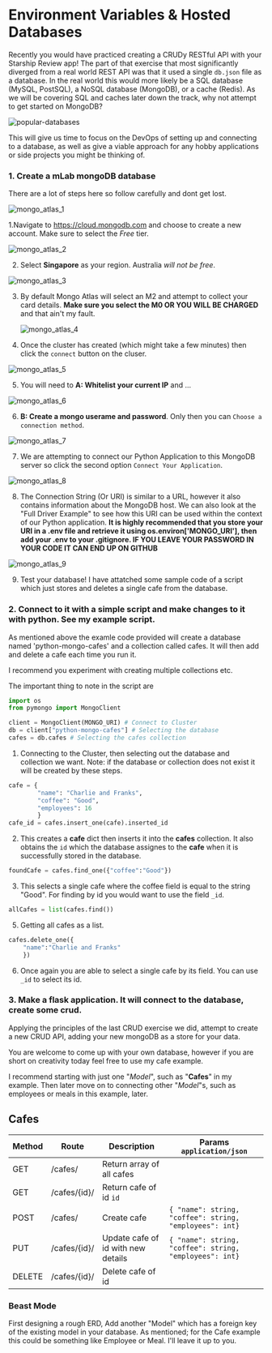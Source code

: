 



# Environment Variables & Hosted Databases

Recently you would have practiced creating a CRUDy RESTful API with your Starship Review app! The part of that exercise that most significantly diverged from a real world REST API was that it used a single `db.json` file as a database. In the real world this would more likely be a SQL database (MySQL, PostSQL), a NoSQL database (MongoDB), or a cache (Redis). As we will be covering SQL and caches later down the track, why not attempt to get started on MongoDB?

![popular-databases](https://scalegrid.io/blog/wp-content/uploads/2019/02/Most-Popular-Databases-Used-MySQL-MongoDB-PostgreSQL-Redis-Cassandra-Oracle.png)

This will give us time to focus on the DevOps of setting up and connecting to a database, as well as give a viable approach for any hobby applications or side projects you might be thinking of.

### 1. Create a mLab mongoDB database



There are a lot of steps here so follow carefully and dont get lost.

![mongo_atlas_1](./docs/mongo_atlas_1.png)

1.Navigate to https://cloud.mongodb.com and choose to create a new account. Make sure to select the _Free_ tier.

![mongo_atlas_2](./docs/mongo_atlas_2.png)

2. Select **Singapore** as your region. Australia _will not be free_.

![mongo_atlas_3](./docs/mongo_atlas_3.png)

3. By default Mongo Atlas will select an M2 and attempt to collect your card details. **Make sure you select the M0 OR YOU WILL BE CHARGED** and that ain't my fault.

   ![mongo_atlas_4](./docs/mongo_atlas_4.png)

4. Once the cluster has created (which might take a few minutes) then click the `connect` button on the cluser.



![mongo_atlas_5](./docs/mongo_atlas_5.png)

5. You will need to **A: Whitelist your current IP** and ...

![mongo_atlas_6](./docs/mongo_atlas_6.png)

6. **B: Create a mongo userame and password**. Only then you can `Choose a connection method`.

![mongo_atlas_7](./docs/mongo_atlas_7.png)

7. We are attempting to connect our Python Application to this MongoDB server so click the second option `Connect Your Application`.

![mongo_atlas_8](./docs/mongo_atlas_8.png)

8. The Connection String (Or URI) is similar to a URL, however it also contains information about the MongoDB host. We can also look at the "Full Driver Example" to see how this URI can be used within the context of our Python application. **It is highly recommended that you store your URI in a .env file and retrieve it using os.environ['MONGO_URI'], then add your .env to your .gitignore. IF YOU LEAVE YOUR PASSWORD IN YOUR CODE IT CAN END UP ON GITHUB**

![mongo_atlas_9](./docs/mongo_atlas_9.png)

9. Test your database! I have attatched some sample code of a script which just stores and deletes a single cafe from the database.

### 2. Connect to it with a simple script and make changes to it with python. See my example script.



As mentioned above the examle code provided will create a database named 'python-mongo-cafes' and a collection called cafes. It will then add and delete a cafe each time you run it.

I recommend you experiment with creating multiple collections etc.

The important thing to note in the script are

```python
import os
from pymongo import MongoClient

client = MongoClient(MONGO_URI) # Connect to Cluster
db = client["python-mongo-cafes"] # Selecting the database
cafes = db.cafes # Selecting the cafes collection
```

1. Connecting to the Cluster, then selecting out the database and collection we want. Note: if the database or collection does not exist it will be created by these steps.

```python
cafe = {
        "name": "Charlie and Franks",
        "coffee": "Good",
        "employees": 16
        }
cafe_id = cafes.insert_one(cafe).inserted_id
```

2. This creates a **cafe** dict then inserts it into the **cafes** collection. It also obtains the `id` which the database assignes to the **cafe** when it is successfully stored in the database.

```python
foundCafe = cafes.find_one({"coffee":"Good"})
```

3. This selects a single cafe where the coffee field is equal to the string "Good". For finding by id you would want to use the field `_id`.

```python
allCafes = list(cafes.find())
```

5. Getting all cafes as a list.

```python
cafes.delete_one({
    "name":"Charlie and Franks"
    })
```

6. Once again you are able to select a single cafe by its field. You can use `_id` to select its id.



### 3. Make a flask application. It will connect to the database, create some crud.



Applying the principles of the last CRUD exercise we did, attempt to create a new CRUD API, adding your new mongoDB as a store for your data. 

You are welcome to come up with your own database, however if you are short on creativity today feel free to use my cafe example.

I recommend starting with just one "*Model*", such as "**Cafes**" in my example. Then later move on to connecting other "*Model*"s, such as employees or meals in this example, later.

## Cafes
| Method | Route        | Description                        | Params `application/json`                               |
|--------|--------------|------------------------------------|---------------------------------------------------------|
| GET    | /cafes/      | Return array of all cafes          |                                                         |
| GET    | /cafes/{id}/ | Return cafe of id `id`             |                                                         |
| POST   | /cafes/      | Create cafe                        | `{ "name": string, "coffee": string, "employees": int}` |
| PUT    | /cafes/{id}/ | Update cafe of id with new details | `{ "name": string, "coffee": string, "employees": int}` |
| DELETE | /cafes/{id}/ | Delete cafe of id                  |                                                         |



### Beast Mode

First designing a rough ERD, Add another "Model" which has a foreign key of the existing model in your database. As mentioned; for the Cafe example this could be something like Employee or Meal. I'll leave it up to you.
